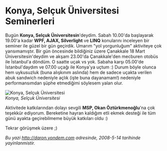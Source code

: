 # Konya, Selçuk Üniversitesi Seminerleri 

Bugün **Konya, Selçuk Üniversitesin**'deydim. Sabah 10.00'da başlayarak
19.00'a kadar **WPF, AJAX, Silverlight** ve **LINQ** konularını
inceleyen bir seminer ile güzel bir gün geçirdik. Umarım "yol
yorgunluğum" aktiviteye çok yansımamıştır. Bir gün öncesinde bildiğiniz
üzere Çanakkale 18 Mart Üniversitesin'deydim ve akşam 23.00'da
Çanakkale'den mecburen otobüs ile İstanbul'a döndüm. O saatte uçak vs
yok. Sabaha karşı 05.00'de İstanbul'daydım ve 07.00 uçağı ile Konya'ya
uçtum :) Durum böyle olunca hem uykusuzluk (buna alışkınım aslında) hem
de sadece uçakta verilen abuk sandwich nedeniyle açlık (işte buna
dayanamam!) nedeniyle performansımdan şüphe etmediğimi söylesem yalan
olur.

![Konya, Selçuk
Üniversitesi](../media/Konya_Selcuk_Universitesi_Seminerleri/13052008_1.jpg)\
*Konya, Selçuk Üniversitesi*

Aktivitede katkılarından dolayı sevgili **MSP, Okan Öztürkmenoğlu**'na
çok teşekkür ediyorum. Bereketine hayran kaldığım etli ekmek desteği ile
tüm günü ayakta geçirebilmeme büyük katkıları oldu :)

Tekrar görüşmek üzere ;)


*Bu yazi http://daron.yondem.com adresinde, 2008-5-14 tarihinde yayinlanmistir.*
